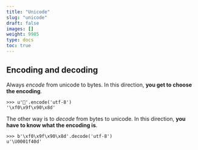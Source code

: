 ```yaml
---
title: "Unicode"
slug: "unicode"
draft: false
images: []
weight: 9985
type: docs
toc: true
---
```


## Encoding and decoding
Always *encode* from unicode to bytes.  In this direction, **you get to choose the encoding**.

    >>> u'🐍'.encode('utf-8')
    '\xf0\x9f\x90\x8d'

The other way is to *decode* from bytes to unicode.   In this direction, **you have to know what the encoding is**.

    >>> b'\xf0\x9f\x90\x8d'.decode('utf-8')
    u'\U0001f40d'




